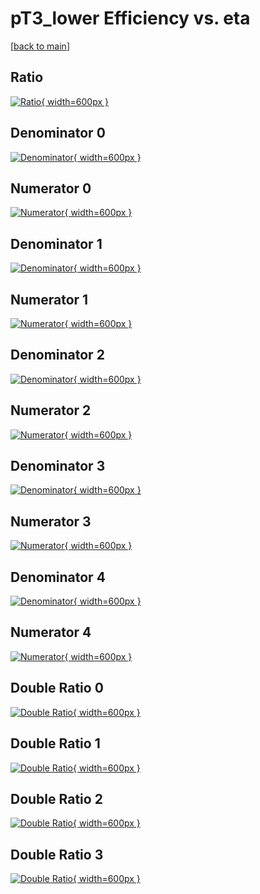 # pT3_lower Efficiency vs. eta

[[back to main](./)]



## Ratio

[![Ratio](../mtv/var/pT3_lower_vtr_211_0_eff_eta.png){ width=600px }](../mtv/var/pT3_lower_vtr_211_0_eff_eta.pdf)

## Denominator 0

[![Denominator](../mtv/den/pT3_lower_vtr_211_0_eff_eta_den0.png){ width=600px }](../mtv/den/pT3_lower_vtr_211_0_eff_eta_den0.pdf)

## Numerator 0

[![Numerator](../mtv/num/pT3_lower_vtr_211_0_eff_eta_num0.png){ width=600px }](../mtv/num/pT3_lower_vtr_211_0_eff_eta_num0.pdf)

## Denominator 1

[![Denominator](../mtv/den/pT3_lower_vtr_211_0_eff_eta_den1.png){ width=600px }](../mtv/den/pT3_lower_vtr_211_0_eff_eta_den1.pdf)

## Numerator 1

[![Numerator](../mtv/num/pT3_lower_vtr_211_0_eff_eta_num1.png){ width=600px }](../mtv/num/pT3_lower_vtr_211_0_eff_eta_num1.pdf)

## Denominator 2

[![Denominator](../mtv/den/pT3_lower_vtr_211_0_eff_eta_den2.png){ width=600px }](../mtv/den/pT3_lower_vtr_211_0_eff_eta_den2.pdf)

## Numerator 2

[![Numerator](../mtv/num/pT3_lower_vtr_211_0_eff_eta_num2.png){ width=600px }](../mtv/num/pT3_lower_vtr_211_0_eff_eta_num2.pdf)

## Denominator 3

[![Denominator](../mtv/den/pT3_lower_vtr_211_0_eff_eta_den3.png){ width=600px }](../mtv/den/pT3_lower_vtr_211_0_eff_eta_den3.pdf)

## Numerator 3

[![Numerator](../mtv/num/pT3_lower_vtr_211_0_eff_eta_num3.png){ width=600px }](../mtv/num/pT3_lower_vtr_211_0_eff_eta_num3.pdf)

## Denominator 4

[![Denominator](../mtv/den/pT3_lower_vtr_211_0_eff_eta_den4.png){ width=600px }](../mtv/den/pT3_lower_vtr_211_0_eff_eta_den4.pdf)

## Numerator 4

[![Numerator](../mtv/num/pT3_lower_vtr_211_0_eff_eta_num4.png){ width=600px }](../mtv/num/pT3_lower_vtr_211_0_eff_eta_num4.pdf)

## Double Ratio 0

[![Double Ratio](../mtv/ratio/pT3_lower_vtr_211_0_eff_eta_ratio0.png){ width=600px }](../mtv/ratio/pT3_lower_vtr_211_0_eff_eta_ratio0.pdf)

## Double Ratio 1

[![Double Ratio](../mtv/ratio/pT3_lower_vtr_211_0_eff_eta_ratio1.png){ width=600px }](../mtv/ratio/pT3_lower_vtr_211_0_eff_eta_ratio1.pdf)

## Double Ratio 2

[![Double Ratio](../mtv/ratio/pT3_lower_vtr_211_0_eff_eta_ratio2.png){ width=600px }](../mtv/ratio/pT3_lower_vtr_211_0_eff_eta_ratio2.pdf)

## Double Ratio 3

[![Double Ratio](../mtv/ratio/pT3_lower_vtr_211_0_eff_eta_ratio3.png){ width=600px }](../mtv/ratio/pT3_lower_vtr_211_0_eff_eta_ratio3.pdf)

